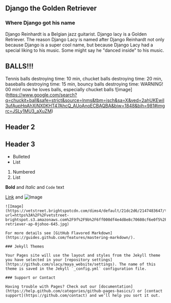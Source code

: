 ## Django the Golden Retriever



### Where Django got his name

Django Reinhardt is a Belgian jazz guitarist. Django lacy is a Golden Retriever.
The reason Django Lacy is named after Django Reinhardt not only because Django is a super cool name, but because Django Lacy had a special liking to his music. Some might say he "danced inside" to his music.

## BALLS!!!

Tennis balls destroying time: 10 min, chucket balls destroying time: 20 min, baseballs destroying time: 15 min, bouncy balls destroying time: WARNING! 00 min!
now he loves balls, especially chucket balls
![image] (https://www.google.com/search?q=chuckit+ball&safe=strict&source=lnms&tbm=isch&sa=X&ved=2ahUKEwiI3ufAupHqAhXjNX0KHT47AhcQ_AUoAnoECBAQBA&biw=1848&bih=981#imgrc=JSLy1MU3_aXuZM)



## Header 2
## Header 3

- Bulleted
- List

1. Numbered
2. List

**Bold** and _Italic_ and `Code` text

[Link](url) and ![Image](src)
```
![Image](https://vetstreet.brightspotcdn.com/dims4/default/21dc2d6/2147483647/thumbnail/645x380/quality/90/?url=https%3A%2F%2Fvetstreet-brightspot.s3.amazonaws.com%2F9f%2F9b%2F6ff000df4e4d8e8c70608cf6e0f5%2Fgolden-retriever-ap-0johoo-645.jpg)

For more details see [GitHub Flavored Markdown](https://guides.github.com/features/mastering-markdown/).

### Jekyll Themes

Your Pages site will use the layout and styles from the Jekyll theme you have selected in your [repository settings](https://github.com/slacy/maya_website/settings). The name of this theme is saved in the Jekyll `_config.yml` configuration file.

### Support or Contact

Having trouble with Pages? Check out our [documentation](https://help.github.com/categories/github-pages-basics/) or [contact support](https://github.com/contact) and we’ll help you sort it out.
